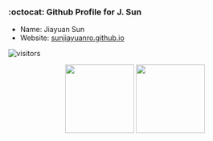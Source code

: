 ### :octocat: Github Profile for J. Sun

* Name: Jiayuan Sun
* Website: [sunjiayuanro.github.io](sunjiayuanro.github.io)

![visitors](https://visitor-badge.glitch.me/badge?page_id=sunjiayuanro&left_color=green&right_color=red)

<div align="center" >
<img height="137px" src="https://github-readme-stats-git-masterrstaa-rickstaa.vercel.app/api?username=sunjiayuanro&hide_title=true&hide_border=true&show_icons=trueline_height=21&&show_icons=true&theme=vue" />
<img height="137px" src="https://github-readme-stats-git-masterrstaa-rickstaa.vercel.app/api/top-langs/?username=sunjiayuanro&hide_title=true&hide_border=true&layout=compact&langs_count=6&show_icons=true&theme=transparent" /><br><br>

</div>
